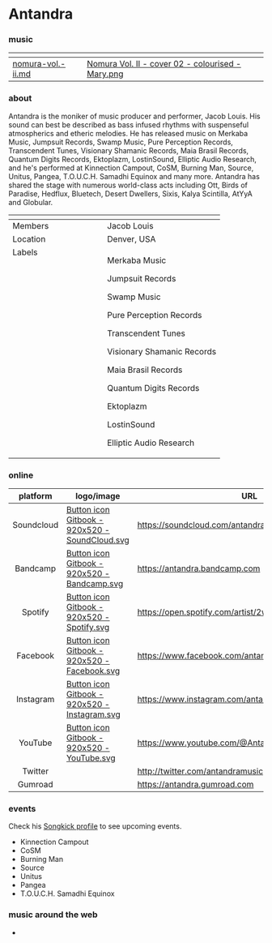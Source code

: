 # Antandra

### music

<table data-card-size="large" data-view="cards"><thead><tr><th data-card-target data-type="content-ref"></th><th data-hidden data-card-cover data-type="files"></th></tr></thead><tbody><tr><td><a href="../../music/compilations/nomura-vol.-ii.md">nomura-vol.-ii.md</a></td><td><a href="../../.gitbook/assets/Nomura Vol. II - cover 02 - colourised - Mary.png">Nomura Vol. II - cover 02 - colourised - Mary.png</a></td></tr></tbody></table>

### about

Antandra is the moniker of music producer and performer, Jacob Louis. His sound can best be described as bass infused rhythms with suspenseful atmospherics and etheric melodies. He has released music on Merkaba Music, Jumpsuit Records, Swamp Music, Pure Perception Records, Transcendent Tunes, Visionary Shamanic Records, Maia Brasil Records, Quantum Digits Records, Ektoplazm, LostinSound, Elliptic Audio Research, and he's performed at Kinnection Campout, CoSM, Burning Man, Source, Unitus, Pangea, T.O.U.C.H. Samadhi Equinox and many more. Antandra has shared the stage with numerous world-class acts including Ott, Birds of Paradise, Hedflux, Bluetech, Desert Dwellers, Sixis, Kalya Scintilla, AtYyA and Globular.

<table data-header-hidden><thead><tr><th width="171" valign="top"></th><th valign="top"></th></tr></thead><tbody><tr><td valign="top">Members</td><td valign="top">Jacob Louis</td></tr><tr><td valign="top">Location</td><td valign="top">Denver, USA</td></tr><tr><td valign="top">Labels</td><td valign="top"><p>Merkaba Music</p><p>Jumpsuit Records</p><p>Swamp Music</p><p>Pure Perception Records</p><p>Transcendent Tunes</p><p>Visionary Shamanic Records</p><p>Maia Brasil Records</p><p>Quantum Digits Records</p><p>Ektoplazm</p><p>LostinSound</p><p>Elliptic Audio Research</p></td></tr></tbody></table>

### online

<table data-column-title-hidden data-view="cards"><thead><tr><th align="center">platform</th><th data-hidden data-card-cover data-type="files">logo/image</th><th data-hidden data-card-target data-type="content-ref">URL</th></tr></thead><tbody><tr><td align="center">Soundcloud</td><td><a href="../../.gitbook/assets/Button icon Gitbook - 920x520 - SoundCloud.svg">Button icon Gitbook - 920x520 - SoundCloud.svg</a></td><td><a href="https://soundcloud.com/antandra">https://soundcloud.com/antandra</a></td></tr><tr><td align="center">Bandcamp</td><td><a href="../../.gitbook/assets/Button icon Gitbook - 920x520 - Bandcamp.svg">Button icon Gitbook - 920x520 - Bandcamp.svg</a></td><td><a href="https://antandra.bandcamp.com">https://antandra.bandcamp.com</a></td></tr><tr><td align="center">Spotify</td><td><a href="../../.gitbook/assets/Button icon Gitbook - 920x520 - Spotify.svg">Button icon Gitbook - 920x520 - Spotify.svg</a></td><td><a href="https://open.spotify.com/artist/2wpOmyGnry0wLfiiaqOf4d">https://open.spotify.com/artist/2wpOmyGnry0wLfiiaqOf4d</a></td></tr><tr><td align="center">Facebook</td><td><a href="../../.gitbook/assets/Button icon Gitbook - 920x520 - Facebook.svg">Button icon Gitbook - 920x520 - Facebook.svg</a></td><td><a href="https://www.facebook.com/antandramusic">https://www.facebook.com/antandramusic</a></td></tr><tr><td align="center">Instagram</td><td><a href="../../.gitbook/assets/Button icon Gitbook - 920x520 - Instagram.svg">Button icon Gitbook - 920x520 - Instagram.svg</a></td><td><a href="https://www.instagram.com/antandramusic">https://www.instagram.com/antandramusic</a></td></tr><tr><td align="center">YouTube</td><td><a href="../../.gitbook/assets/Button icon Gitbook - 920x520 - YouTube.svg">Button icon Gitbook - 920x520 - YouTube.svg</a></td><td><a href="https://www.youtube.com/@AntandraMusic">https://www.youtube.com/@AntandraMusic</a></td></tr><tr><td align="center">Twitter</td><td></td><td><a href="http://twitter.com/antandramusic">http://twitter.com/antandramusic</a></td></tr><tr><td align="center">Gumroad</td><td></td><td><a href="https://antandra.gumroad.com">https://antandra.gumroad.com</a></td></tr></tbody></table>

### events

Check his [Songkick profile](http://www.songkick.com/artists/8439033-antandra) to see upcoming events.

* Kinnection Campout
* CoSM
* Burning Man
* Source
* Unitus
* Pangea
* T.O.U.C.H. Samadhi Equinox

### music around the web

*
